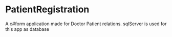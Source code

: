 # PatientRegistration

A c#form application made for Doctor Patient relations. sqlServer is used for this app as database

